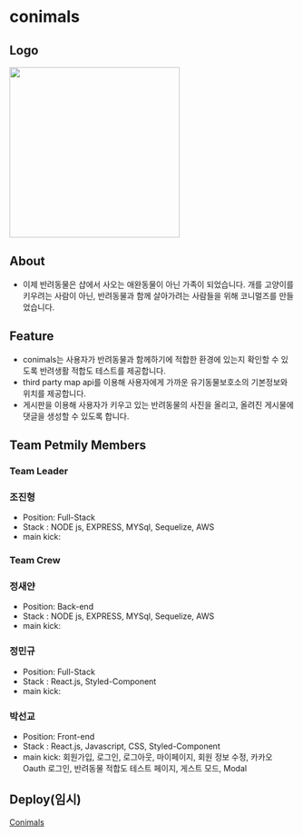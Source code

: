 # conimals

## Logo
<img width="300" height="300" src="https://user-images.githubusercontent.com/74203440/169957702-452b79df-6d21-4c1f-bd94-bf7f6dc3fa16.svg"/>

## About

- 이제 반려동물은 샵에서 사오는 애완동물이 아닌 가족이 되었습니다. 개를 고양이를 키우려는 사람이 아닌, 반려동물과 함께 살아가려는 사람들을 위해 코니멀즈를 만들었습니다.


## Feature

- conimals는 사용자가 반려동물과 함께하기에 적합한 환경에 있는지 확인할 수 있도록 반려생활 적합도 테스트를 제공합니다.
- third party map api를 이용해 사용자에게 가까운 유기동물보호소의 기본정보와 위치를 제공합니다.
- 게시판을 이용해 사용자가 키우고 있는 반려동물의 사진을 올리고, 올려진 게시물에 댓글을 생성할 수 있도록 합니다.

## Team Petmily Members

### Team Leader

### 조진형

- Position: Full-Stack
- Stack : NODE js, EXPRESS, MYSql, Sequelize, AWS
- main kick: 

### Team Crew

### 정새얀

- Position: Back-end
- Stack : NODE js, EXPRESS, MYSql, Sequelize, AWS
- main kick: 

### 정민규

- Position: Full-Stack
- Stack : React.js, Styled-Component
- main kick: 

### 박선교 

- Position: Front-end
- Stack : React.js, Javascript, CSS, Styled-Component
- main kick: 회원가입, 로그인, 로그아웃, 마이페이지, 회원 정보 수정, 카카오 Oauth 로그인, 반려동물 적합도 테스트 페이지, 게스트 모드, Modal

## Deploy(임시)
[Conimals](https://client.conimals.net/)
